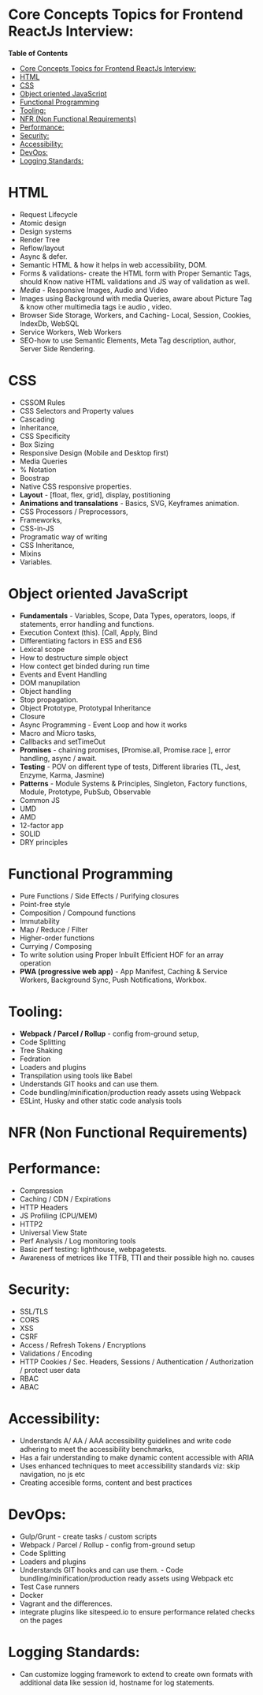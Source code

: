 # Core Concepts Topics for Frontend ReactJs Interview:

**Table of Contents**

- [Core Concepts Topics for Frontend ReactJs Interview:](#core-concepts-topics-for-frontend-reactjs-interview)
- [HTML](#html)
- [CSS](#css)
- [Object oriented JavaScript](#object-oriented-javascript)
- [Functional Programming](#functional-programming)
- [Tooling:](#tooling)
- [NFR (Non Functional Requirements)](#nfr-non-functional-requirements)
- [Performance:](#performance)
- [Security:](#security)
- [Accessibility:](#accessibility)
- [DevOps:](#devops)
- [Logging Standards:](#logging-standards)


# HTML

-  Request Lifecycle
-  Atomic design
-  Design systems
-  Render Tree
-  Reflow/layout
-  Async & defer. 
-  Semantic HTML & how it helps in web accessibility, DOM.
-  Forms & validations- create the HTML form with Proper Semantic Tags, should Know native HTML validations and JS way of validation as well.
-  *Media* - Responsive Images, Audio and Video
-  Images using Background with media Queries, aware about Picture Tag & know other multimedia tags i:e audio , video.
-  Browser Side Storage, Workers, and Caching- Local, Session, Cookies, IndexDb, WebSQL
-  Service Workers, Web Workers
-  SEO-how to use Semantic Elements, Meta Tag description, author, Server Side Rendering.

# CSS

- CSSOM Rules
- CSS Selectors and Property values
- Cascading
- Inheritance,
- CSS Specificity
- Box Sizing
- Responsive Design (Mobile and Desktop first)
- Media Queries
- % Notation
- Boostrap
- Native CSS responsive properties.
- **Layout** - [float, flex, grid], display, postitioning
- **Animations and transalations** - Basics, SVG, Keyframes animation.
- CSS Processors / Preprocessors, 
- Frameworks,
- CSS-in-JS
- Programatic way of writing
- CSS Inheritance,
- Mixins
- Variables.

# Object oriented JavaScript

- **Fundamentals** - Variables, Scope, Data Types, operators, loops, if statements, error handling  and functions. 
- Execution Context (this). [Call, Apply, Bind
- Differentiating factors in ES5 and ES6
- Lexical scope
- How to destructure simple object
- How contect get binded during run time
- Events and Event Handling
- DOM manupilation
- Object handling
- Stop propagation.
- Object Prototype, Prototypal Inheritance
- Closure
- Async Programming - Event Loop and how it works
- Macro and Micro tasks,
- Callbacks and setTimeOut
- **Promises** - chaining promises, [Promise.all, Promise.race ], error handling, async / await.
- **Testing** -  POV on different type of tests, Different libraries (TL, Jest, Enzyme, Karma, Jasmine)
-  **Patterns** - Module Systems & Principles, Singleton, Factory functions, Module, Prototype, PubSub, Observable
- Common JS
- UMD
- AMD
- 12-factor app
- SOLID
- DRY principles

# Functional Programming

- Pure Functions / Side Effects / Purifying closures
- Point-free style
- Composition / Compound functions
- Immutability
- Map / Reduce / Filter
- Higher-order functions
- Currying / Composing
- To write solution using Proper Inbuilt Efficient HOF for an array operation
- **PWA (progressive web app)** - App Manifest, Caching & Service Workers, Background Sync, Push Notifications, Workbox.

# Tooling:
 - **Webpack / Parcel / Rollup** - config from-ground setup, 
 - Code Splitting
 - Tree Shaking
 - Fedration
 - Loaders and plugins
 - Transpilation using tools like Babel
 - Understands GIT hooks and can use them. 
 - Code bundling/minification/production ready assets using Webpack
 - ESLint, Husky and other static code analysis tools  

# NFR (Non Functional Requirements)

# Performance:
- Compression
- Caching / CDN / Expirations
- HTTP Headers
- JS Profiling (CPU/MEM)
- HTTP2
- Universal View State
- Perf Analysis / Log monitoring tools
- Basic perf testing: lighthouse, webpagetests. 
- Awareness of metrices like TTFB, TTI and their possible high no. causes

# Security:
- SSL/TLS
- CORS
- XSS
- CSRF
- Access / Refresh Tokens / Encryptions
- Validations / Encoding
- HTTP Cookies / Sec. Headers, Sessions / Authentication / Authorization / protect user data
- RBAC
- ABAC

# Accessibility:
 - Understands A/ AA / AAA accessibility guidelines and write code adhering to meet the accessibility benchmarks,
 - Has a fair understanding to make dynamic content accessible with ARIA
 - Uses enhanced techniques to meet accessibility standards viz: skip navigation, no js etc
 - Creating accesible forms, content and best practices

# DevOps:
 - Gulp/Grunt - create tasks / custom scripts
 - Webpack / Parcel / Rollup - config from-ground setup
 - Code Splitting
 - Loaders and plugins
 - Understands GIT hooks and can use them. - Code bundling/minification/production ready assets using Webpack etc
 - Test Case runners
 - Docker
 - Vagrant and the differences.
 - integrate plugins like sitespeed.io to ensure performance related checks on the pages
# Logging Standards:
 - Can customize logging framework to extend to create own formats with additional data like session id, hostname for log statements.  

